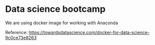 # Data science bootcamp

We are using docker image for working with Anaconda

Reference: https://towardsdatascience.com/docker-for-data-science-9c0ce73e8263
